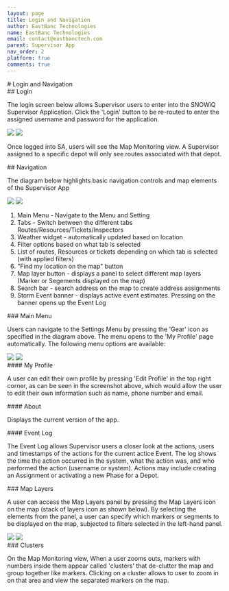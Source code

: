 ```yaml
---
layout: page
title: Login and Navigation
author: EastBanc Technologies
name: EastBanc Technologies
email: contact@eastbanctech.com
parent: Supervisor App
nav_order: 2
platform: true
comments: true
---
```

<section id="Login-and-Navigation" markdown="1">
# Login and Navigation

<section id="Login" markdown="1">
## Login

The login screen below allows Supervisor users to enter into
the SNOWiQ Supervisor Application. Click the 'Login' button
to be re-routed to enter the assigned username and password
for the application.

<img src="images/supervisor/sa-login-and-navigation/login-android.png" class="android width-xl" data-lightbox="1" />
<img src="images/supervisor/sa-login-and-navigation/login-ios.png" class="ios width-xl" data-lightbox="2" />

Once logged into SA, users will see the Map Monitoring view.
A Supervisor assigned to a specific depot will only see routes associated
with that depot.

</section>

<section id="Navigation" markdown="1">
## Navigation
 
The diagram below highlights basic navigation controls and map elements of the Supervisor App 

<img src="images/supervisor/sa-login-and-navigation/navigation-android.png" class="android width-xl" data-lightbox="5" />
<img src="images/supervisor/sa-login-and-navigation/navigation-ios.png" class="ios width-xl" data-lightbox="6" />

 
1. Main Menu - Navigate to the Menu and Setting
2. Tabs - Switch between the different tabs Routes/Resources/Tickets/Inspectors
3. Weather widget - automatically updated based on location
4. Filter options based on what tab is selected
5. List of routes, Resources or tickets depending on which tab is selected (with applied filters)
6. "Find my location on the map" button
15. Map layer button - displays a panel to select different map layers (Marker or Segements displayed on the map)
16. Search bar - search address on the map to create address assignments
17. Storm Event banner - displays active event estimates. Pressing on the banner opens up the Event Log

<section id="Main-Menu" markdown="1">
### Main Menu
 
Users can navigate to the Settings Menu by pressing the 'Gear' icon as specified in the diagram above. The menu opens to the 'My Profile' page automatically. The following menu options are available:

<img src="images/supervisor/sa-login-and-navigation/settings-menu-ios.png" class="ios width-xl" data-lightbox="7" />
<img src="images/supervisor/sa-login-and-navigation/settings-menu-android.png" class="android width-xl" data-lightbox="8" />
</section>

<section id="My-Profile" markdown="1">
#### My Profile
 
A user can edit their own profile by pressing 'Edit Profile' in the top right corner, as can be seen in the screenshot above, which would allow the user to edit their own information such as name, phone number and email.
</section>

<section id="About" markdown="1">
#### About
 
Displays the current version of the app.
</section>

<section id="Event-Log" markdown="1">
#### Event Log
 
The Event Log allows Supervisor users a closer look at the actions, users and timestamps of the actions for the current actice Event. The log shows the time the action occurred in the system, what the action was, and who performed the action (username or system). Actions may include creating an Assignment or activating a new Phase for a Depot.

</section>

<section id="Map-Layers" markdown="1">
### Map Layers
 
A user can access the Map Layers panel by pressing the Map Layers icon on the map (stack of layers icon as shown below). By selecting the elements from the panel, a user can specify which markers or segments to be displayed on the map, subjected to filters selected in the left-hand panel.

<img src="images/supervisor/sa-login-and-navigation/map-layers-android.png" class="android width-xl" data-lightbox="11" />
<img src="images/supervisor/sa-login-and-navigation/map-layers-ios.png" class="ios width-xl" data-lightbox="12" />
</section>

<section id="Clusters" markdown="1">
### Clusters
 
On the Map Monitoring view, When a user zooms outs, markers with numbers inside them appear called 'clusters' that de-clutter the map and group together like markers. Clicking on a cluster allows to user to zoom in on that area and view the separated markers on the map.
</section>
</section>
</section>
